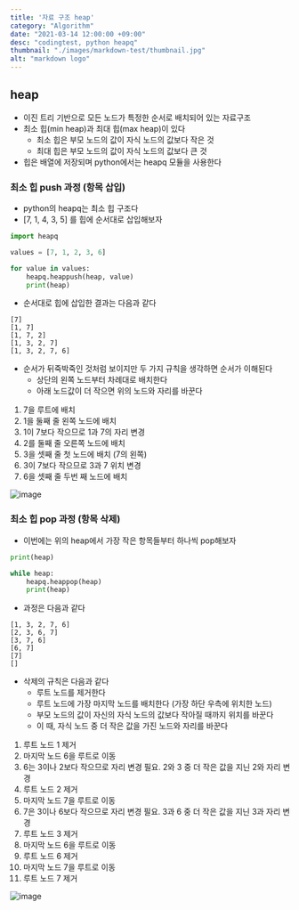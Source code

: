 ```yaml
---
title: '자료 구조 heap'
category: "Algorithm"
date: "2021-03-14 12:00:00 +09:00"
desc: "codingtest, python heapq"
thumbnail: "./images/markdown-test/thumbnail.jpg"
alt: "markdown logo"
---
```


## heap
- 이진 트리 기반으로 모든 노드가 특정한 순서로 배치되어 있는 자료구조
- 최소 힙(min heap)과 최대 힙(max heap)이 있다
  - 최소 힙은 부모 노드의 값이 자식 노드의 값보다 작은 것
  - 최대 힙은 부모 노드의 값이 자식 노드의 값보다 큰 것
- 힙은 배열에 저장되며 python에서는 heapq 모듈을 사용한다

### 최소 힙 push 과정 (항목 삽입)
- python의 heapq는 최소 힙 구조다
- [7, 1, 4, 3, 5] 를 힙에 순서대로 삽입해보자

```python
import heapq

values = [7, 1, 2, 3, 6]

for value in values:
    heapq.heappush(heap, value)
    print(heap)
```

- 순서대로 힙에 삽입한 결과는 다음과 같다

```
[7]
[1, 7]
[1, 7, 2]
[1, 3, 2, 7]
[1, 3, 2, 7, 6]
```
- 순서가 뒤죽박죽인 것처럼 보이지만 두 가지 규칙을 생각하면 순서가 이해된다
  - 상단의 왼쪽 노드부터 차례대로 배치한다
  - 아래 노드값이 더 작으면 위의 노드와 자리를 바꾼다

1. 7을 루트에 배치
2. 1을 둘째 줄 왼쪽 노드에 배치
3. 1이 7보다 작으므로 1과 7의 자리 변경
4. 2를 둘째 줄 오른쪽 노드에 배치
5. 3을 셋째 줄 첫 노드에 배치 (7의 왼쪽)
6. 3이 7보다 작으므로 3과 7 위치 변경
7. 6을 셋째 줄 두번 째 노드에 배치

![image](https://user-images.githubusercontent.com/52592748/111057287-a109d080-84c9-11eb-9977-6e27f6ba576e.png)

### 최소 힙 pop 과정 (항목 삭제)
- 이번에는 위의 heap에서 가장 작은 항목들부터 하나씩 pop해보자

```python
print(heap)

while heap:
    heapq.heappop(heap)
    print(heap)
```

- 과정은 다음과 같다

```
[1, 3, 2, 7, 6]
[2, 3, 6, 7]
[3, 7, 6]
[6, 7]
[7]
[]
```

- 삭제의 규칙은 다음과 같다
  - 루트 노드를 제거한다
  - 루트 노드에 가장 마지막 노드를 배치한다 (가장 하단 우측에 위치한 노드)
  - 부모 노드의 값이 자신의 자식 노드의 값보다 작아질 때까지 위치를 바꾼다
  - 이 때, 자식 노드 중 더 작은 값을 가진 노드와 자리를 바꾼다

1. 루트 노드 1 제거
2. 마지막 노드 6을 루트로 이동
3. 6는 3이나 2보다 작으므로 자리 변경 필요. 2와 3 중 더 작은 값을 지닌 2와 자리 변경
4. 루트 노드 2 제거
5. 마지막 노드 7을 루트로 이동
6. 7은 3이나 6보다 작으므로 자리 변경 필요. 3과 6 중 더 작은 값을 지닌 3과 자리 변경
7. 루트 노드 3 제거
8. 마지막 노드 6을 루트로 이동
9. 루트 노드 6 제거
10. 마지막 노드 7을 루트로 이동
11. 루트 노드 7 제거

![image](https://user-images.githubusercontent.com/52592748/111057296-ac5cfc00-84c9-11eb-9d9f-1acda3fc360c.png)
